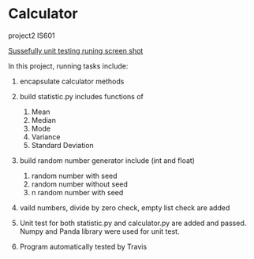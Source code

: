 # Calculator
project2 IS601

[Sussefully unit testing runing screen shot](https://github.com/konaer/images/blob/main/test1.png)

In this project, running tasks include:

1. encapsulate calculator methods
2. build statistic.py includes functions of 
     1. Mean
     2. Median
     3. Mode
     4. Variance
     5. Standard Deviation

3. build random number generator include (int and float)
    1. random number with seed
    2. random number without seed
    3. n random number with seed
    
4. vaild numbers, divide by zero check, empty list check are added
5. Unit test for both statistic.py and calculator.py are added and passed. Numpy and Panda library were used for unit test.
6. Program automatically tested by Travis

